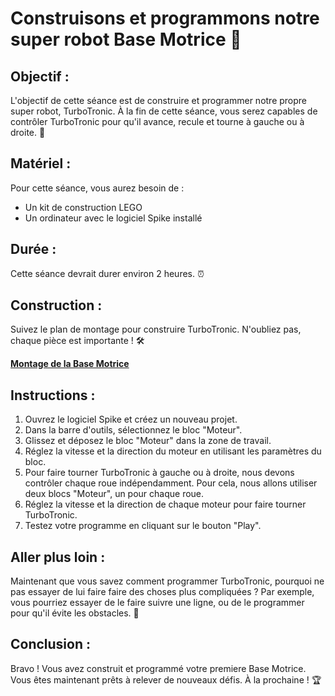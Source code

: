 # Construisons et programmons notre super robot Base Motrice 🤖

## Objectif :

L'objectif de cette séance est de construire et programmer notre propre super robot, TurboTronic. À la fin de cette séance, vous serez capables de contrôler TurboTronic pour qu'il avance, recule et tourne à gauche ou à droite. 🎯

## Matériel :

Pour cette séance, vous aurez besoin de :

- Un kit de construction LEGO
- Un ordinateur avec le logiciel Spike installé

## Durée :

Cette séance devrait durer environ 2 heures. ⏰

## Construction :

Suivez le plan de montage pour construire TurboTronic. N'oubliez pas, chaque pièce est importante ! 🛠️

[**Montage de la Base Motrice**](https://assets.education.lego.com/v3/assets/blt293eea581807678a/blt06873e1b438a0d7e/5ec8e66f033ad5045f4c79a6/driving-base-bi-pdf-book1of1.pdf?locale=fr-fr)

## Instructions :

1. Ouvrez le logiciel Spike et créez un nouveau projet.
2. Dans la barre d'outils, sélectionnez le bloc "Moteur".
3. Glissez et déposez le bloc "Moteur" dans la zone de travail.
4. Réglez la vitesse et la direction du moteur en utilisant les paramètres du bloc.
5. Pour faire tourner TurboTronic à gauche ou à droite, nous devons contrôler chaque roue indépendamment. Pour cela, nous allons utiliser deux blocs "Moteur", un pour chaque roue.
6. Réglez la vitesse et la direction de chaque moteur pour faire tourner TurboTronic.
7. Testez votre programme en cliquant sur le bouton "Play".

## Aller plus loin :

Maintenant que vous savez comment programmer TurboTronic, pourquoi ne pas essayer de lui faire faire des choses plus compliquées ? Par exemple, vous pourriez essayer de le faire suivre une ligne, ou de le programmer pour qu'il évite les obstacles. 🚀
## Conclusion :

Bravo ! Vous avez construit et programmé votre premiere Base Motrice. Vous êtes maintenant prêts à relever de nouveaux défis. À la prochaine ! 🏆
